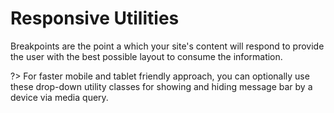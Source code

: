 # Responsive Utilities

Breakpoints are the point a which your site's content will respond to provide the user with the best possible layout to consume the information. 

?> For faster mobile and tablet friendly approach, you can optionally use these drop-down utility classes for showing and hiding message bar by a device via media query.
